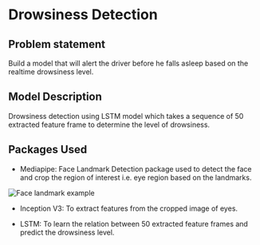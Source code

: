 # Drowsiness Detection

## Problem statement

Build a model that will alert the driver before he falls asleep based on the realtime drowsiness level.

## Model Description

Drowsiness detection using LSTM model which takes a sequence of 50 extracted feature frame to determine the level of drowsiness.

## Packages Used

* Mediapipe: Face Landmark Detection package used to detect the face and crop the region of interest i.e. eye region based on the landmarks.

![Face landmark example](https://raw.githubusercontent.com/patlevin/face-detection-tflite/main/docs/portrait_fl.jpg)

* Inception V3: To extract features from the cropped image of eyes.

* LSTM: To learn the relation between 50 extracted feature frames and predict the drowsiness level.

